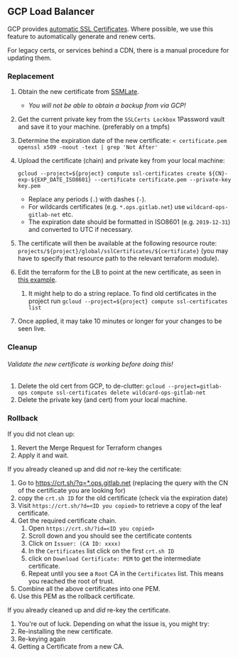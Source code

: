 ## GCP Load Balancer

GCP provides [automatic SSL Certificates](https://cloud.google.com/load-balancing/docs/ssl-certificates/google-managed-certs). Where possible, we use this feature to automatically generate and renew certs.

For legacy certs, or services behind a CDN, there is a manual procedure for updating them.

### Replacement

1. Obtain the new certificate from [SSMLate](https://sslmate.com/console/orders/).
   - *You will not be able to obtain a backup from via GCP!*
1. Get the current private key from the `SSLCerts Lockbox` 1Password vault and save it to your machine. (preferably on a tmpfs)
1. Determine the expiration date of the new certificate: `< certificate.pem openssl x509 -noout -text | grep 'Not After'`
1. Upload the certificate (chain) and private key from your local machine:

   ```
   gcloud --project=${project} compute ssl-certificates create ${CN}-exp-${EXP_DATE_ISO8601} --certificate certificate.pem --private-key key.pem
   ```

   - Replace any periods (`.`) with dashes (`-`).
   - For wildcards certificates (e.g. `*.ops.gitlab.net`) use `wildcard-ops-gitlab-net` etc.
   - The expiration date should be formatted in ISO8601 (e.g. `2019-12-31`) and converted to UTC if necessary.

1. The certificate will then be available at the following resource route:
   `projects/${project}/global/sslCertificates/${certificate}` (you may have to specify that resource path to the relevant terraform module).
1. Edit the terraform for the LB to point at the new certificate, as seen in [this example](https://ops.gitlab.net/gitlab-com/gitlab-com-infrastructure/merge_requests/935).
   1. It might help to do a string replace. To find old certificates in the project run `gcloud --project=${project} compute ssl-certificates list`
1. Once applied, it may take 10 minutes or longer for your changes to be seen live.

### Cleanup

###### Validate the new certificate is working before doing this!
1. Delete the old cert from GCP, to de-clutter: `gcloud --project=gitlab-ops compute ssl-certificates delete wildcard-ops-gitlab-net`
1. Delete the private key (and cert) from your local machine.

### Rollback

If you did not clean up:

1. Revert the Merge Request for Terraform changes
1. Apply it and wait.

If you already cleaned up and did *not* re-key the certificate:

1. Go to https://crt.sh/?q=*.ops.gitlab.net (replacing the query with the CN of the certificate you are looking for)
1. copy the `crt.sh ID` for the old certificate (check via the expiration date)
1. Visit `https://crt.sh/?d=<ID you copied>` to retrieve a copy of the leaf certificate.
1. Get the required certificate chain.
   1. Open `https://crt.sh/?id=<ID you copied>`
   1. Scroll down and you should see the certificate contents
   1. Click on `Issuer: (CA ID: xxxx)`
   1. In the `Certificates` list click on the first `crt.sh ID`
   1. click on `Download Certificate: PEM` to get the intermediate certificate.
   1. Repeat until you see a `Root` CA in the `Certificates` list. This means you reached the root of trust.
1. Combine all the above certificates into one PEM.
1. Use this PEM as the rollback certificate.

If you already cleaned up and *did* re-key the certificate.

1. You're out of luck. Depending on what the issue is, you might try:
  1. Re-installing the new certificate.
  1. Re-keying again
  1. Getting a Certificate from a new CA.
